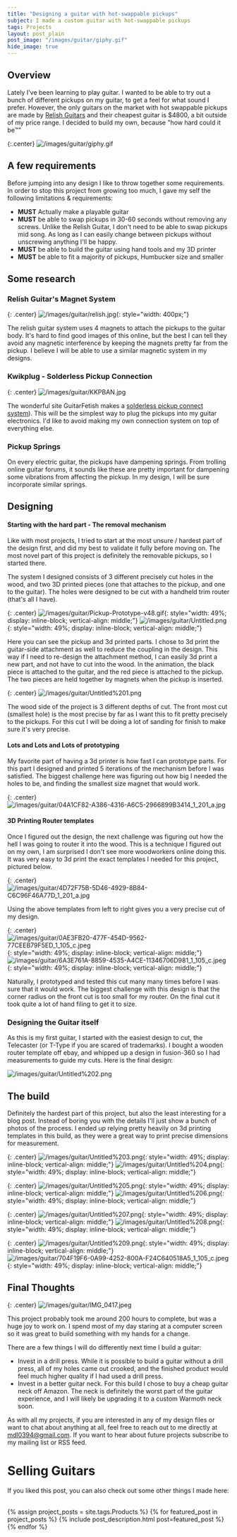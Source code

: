 ```yaml
---
title: "Designing a guitar with hot-swappable pickups"
subject: I made a custom guitar with hot-swappable pickups
tags: Projects
layout: post_plain
post_image: "/images/guitar/giphy.gif"
hide_image: true
---
```


## Overview

Lately I've been learning to play guitar. I wanted to be able to try out a bunch of different pickups on my guitar, to get a feel for what sound I prefer. However, the only guitars on the market with hot swappable pickups are made by [Relish Guitars](https://relish.swiss/) and their cheapest guitar is $4800, a bit outside of my price range. I decided to build my own, because \"how hard could it be™\"

{:.center}
![/images/guitar/giphy.gif](/images/guitar/giphy.gif)

## A few requirements

Before jumping into any design I like to throw together some requirements. In order to stop this project from growing too much, I gave my self the following limitations & requirements:

- **MUST** Actually make a playable guitar
- **MUST** be able to swap pickups in 30-60 seconds without removing any screws. Unlike the Relish Guitar, I don't need to be able to swap pickups mid song. As long as I can easily change between pickups without unscrewing anything I'll be happy.
- **MUST** be able to build the guitar using hand tools and my 3D printer
- **MUST** be able to fit a majority of pickups, Humbucker size and smaller

## Some research

### Relish Guitar's Magnet System

{: .center}
![/images/guitar/relish.jpg](/images/guitar/relish.jpg){: style="width: 400px;"}

The relish guitar system uses 4 magnets to attach the pickups to the guitar body. It's hard to find good images of this online, but the best I can tell they avoid any magnetic interference by keeping the magnets pretty far from the pickup. I believe I will be able to use a similar magnetic system in my designs.

### Kwikplug - Solderless Pickup Connection

{: .center}
![/images/guitar/KKPBAN.jpg](/images/guitar/KKPBAN.jpg)

The wonderful site GuitarFetish makes a [solderless pickup connect system]([https://www.guitarfetish.com/Introducing-the-Kwikplug-Quick-Change-Pickup-System_c_636.html)). This will be the simplest way to plug the pickups into my guitar electronics. I'd like to avoid making my own connection system on top of everything else.

### Pickup Springs

On every electric guitar, the pickups have dampening springs. From trolling online guitar forums, it sounds like these are pretty important for dampening some vibrations from affecting the pickup. In my design, I will be sure incorporate similar springs.

## Designing

#### Starting with the hard part - The removal mechanism

Like with most projects, I tried to start at the most unsure / hardest part of the design first, and did my best to validate it fully before moving on. The most novel part of this project is definitely the removable pickups, so I started there.

The system I designed consists of 3 different precisely cut holes in the wood, and two 3D printed pieces (one that attaches to the pickup, and one to the guitar). The holes were designed to be cut with a handheld trim router (that's all I have).

{: .center}
![/images/guitar/Pickup-Prototype-v48.gif](/images/guitar/Pickup-Prototype-v48.gif){: style="width: 49%; display: inline-block; vertical-align: middle;"}
![/images/guitar/Untitled.png](/images/guitar/Untitled.png){: style="width: 49%; display: inline-block; vertical-align: middle;"}

Here you can see the pickup and 3d printed parts. I chose to 3d print the guitar-side attachment as well to reduce the coupling in the design. This way if I need to re-design the attachment method, I can easily 3d print a new part, and not have to cut into the wood. In the animation, the black piece is attached to the guitar, and the red piece is attached to the pickup. The two pieces are held together by magnets when the pickup is inserted.

{: .center}
![/images/guitar/Untitled%201.png](/images/guitar/Untitled%201.png)

The wood side of the project is 3 different depths of cut. The front most cut (smallest hole) is the most precise by far as I want this to fit pretty precisely to the pickups. For this cut I will be doing a lot of sanding for finish to make sure it's very precise.

#### Lots and Lots and Lots of prototyping

My favorite part of having a 3d printer is how fast I can prototype parts. For this part I designed and printed 5 iterations of the mechanism before I was satisfied. The biggest challenge here was figuring out how big I needed the holes to be, and finding the smallest size magnet that would work.

{: .center}
![/images/guitar/04A1CF82-A386-4316-A6C5-2966899B3414_1_201_a.jpg](/images/guitar/04A1CF82-A386-4316-A6C5-2966899B3414_1_201_a.jpg)

#### 3D Printing Router templates

Once I figured out the design, the next challenge was figuring out how the hell I was going to router it into the wood. This is a technique I figured out on my own, I am surprised I don't see more woodworkers online doing this. It was very easy to 3d print the exact templates I needed for this project, pictured below.

{: .center}
![/images/guitar/4D72F75B-5D46-4929-8B84-C6C96F46A77D_1_201_a.jpg](/images/guitar/4D72F75B-5D46-4929-8B84-C6C96F46A77D_1_201_a.jpg)

Using the above templates from left to right gives you a very precise cut of my design.

{: .center}
![/images/guitar/0AE3FB20-477F-454D-9562-77CEEB79F5ED_1_105_c.jpeg](/images/guitar/0AE3FB20-477F-454D-9562-77CEEB79F5ED_1_105_c.jpeg){: style="width: 49%; display: inline-block; vertical-align: middle;"}
![/images/guitar/6A3E761A-8859-4535-A4CE-11346706D981_1_105_c.jpeg](/images/guitar/6A3E761A-8859-4535-A4CE-11346706D981_1_105_c.jpeg){: style="width: 49%; display: inline-block; vertical-align: middle;"}

Naturally, I prototyped and tested this cut many many times before I was sure that it would work. The biggest challenge with this design is that the corner radius on the front cut is too small for my router. On the final cut it took quite a lot of hand filing to get it to size.

### Designing the Guitar itself

As this is my first guitar, I started with the easiest design to cut, the Telecaster (or T-Type if you are scared of trademarks). I bought a wooden router template off ebay, and whipped up a design in fusion-360 so I had measurements to guide my cuts. Here is the final design:

![/images/guitar/Untitled%202.png](/images/guitar/Untitled%202.png)

## The build

Definitely the hardest part of this project, but also the least interesting for a blog post. Instead of boring you with the details I'll just show a bunch of photos of the process. I ended up relying pretty heavily on 3d printing templates in this build, as they were a great way to print precise dimensions for measurement.

{: .center}
![/images/guitar/Untitled%203.png](/images/guitar/Untitled%203.png){: style="width: 49%; display: inline-block; vertical-align: middle;"}
![/images/guitar/Untitled%204.png](/images/guitar/Untitled%204.png){: style="width: 49%; display: inline-block; vertical-align: middle;"}

{: .center}
![/images/guitar/Untitled%205.png](/images/guitar/Untitled%205.png){: style="width: 49%; display: inline-block; vertical-align: middle;"}
![/images/guitar/Untitled%206.png](/images/guitar/Untitled%206.png){: style="width: 49%; display: inline-block; vertical-align: middle;"}

{: .center}
![/images/guitar/Untitled%207.png](/images/guitar/Untitled%207.png){: style="width: 49%; display: inline-block; vertical-align: middle;"}
![/images/guitar/Untitled%208.png](/images/guitar/Untitled%208.png){: style="width: 49%; display: inline-block; vertical-align: middle;"}

{: .center}
![/images/guitar/Untitled%209.png](/images/guitar/Untitled%209.png){: style="width: 49%; display: inline-block; vertical-align: middle;"}
![/images/guitar/704F19F6-0A99-4252-800A-F24C640518A5_1_105_c.jpeg](/images/guitar/704F19F6-0A99-4252-800A-F24C640518A5_1_105_c.jpeg){: style="width: 49%; display: inline-block; vertical-align: middle;"}

## Final Thoughts

{: .center}
![/images/guitar/IMG_0417.jpeg](/images/guitar/IMG_0417.jpeg)

This project probably took me around 200 hours to complete, but was a huge joy to work on. I spend most of my day staring at a computer screen so it was great to build something with my hands for a change.

There are a few things I will do differently next time I build a guitar:

- Invest in a drill press. While it is possible to build a guitar without a drill press, all of my holes came out crooked, and the finished product would feel much higher quality if I had used a drill press.
- Invest in a better guitar neck. For this build I chose to buy a cheap guitar neck off Amazon. The neck is definitely the worst part of the guitar experience, and I will likely be upgrading it to a custom Warmoth neck soon.

As with all my projects, if you are interested in any of my design files or want to chat about anything at all, feel free to reach out to me directly at mdl0394@gmail.com. If you want to hear about future projects subscribe to my mailing list or RSS feed.

<style>

</style>

<div id="guitar-buy-one">

<h1>Selling Guitars</h1>


</div>

If you liked this post, you can also check out some other things I made here:
<br/><br/>

{% assign project_posts = site.tags.Products %}
{% for featured_post in project_posts %}
{% include post_description.html post=featured_post %}
{% endfor %}

